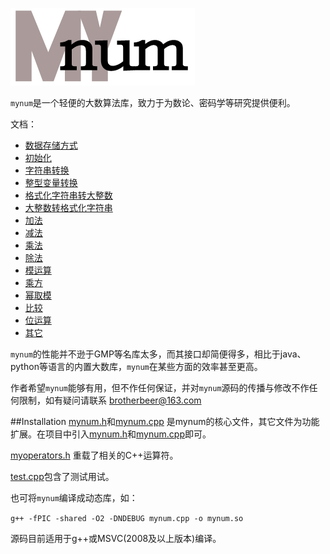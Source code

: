 ![logo](https://github.com/brotherbeer/mydocument/blob/master/mynum/mynum-logo.png?raw=true)

`mynum`是一个轻便的大数算法库，致力于为数论、密码学等研究提供便利。

文档：

 * [数据存储方式](https://github.com/brotherbeer/mydocument/blob/master/mynum/Storage-ch.md)
 * [初始化](https://github.com/brotherbeer/mydocument/blob/master/mynum/Initialization-ch.md)
 * [字符串转换](https://github.com/brotherbeer/mydocument/blob/master/mynum/String-conversion-cn.md)
 * [整型变量转换](https://github.com/brotherbeer/mydocument/blob/master/mynum/To-basic-integer-cn.md)
 * [格式化字符串转大整数](https://github.com/brotherbeer/mydocument/blob/master/mynum/Formatted-input-ch.md)
 * [大整数转格式化字符串](https://github.com/brotherbeer/mydocument/blob/master/mynum/Formatted-output-ch.md)
 * [加法](https://github.com/brotherbeer/mydocument/blob/master/mynum/Addition-cn.md)
 * [减法](https://github.com/brotherbeer/mydocument/blob/master/mynum/Subtraction-cn.md)
 * [乘法](https://github.com/brotherbeer/mydocument/blob/master/mynum/Multiplication-cn.md)
 * [除法](https://github.com/brotherbeer/mydocument/blob/master/mynum/Division-cn.md)
 * [模运算](https://github.com/brotherbeer/mydocument/blob/master/mynum/Modulo-operation-cn.md)
 * [乘方](https://github.com/brotherbeer/mydocument/blob/master/mynum/Exponentiation-cn.md)
 * [幂取模](https://github.com/brotherbeer/mydocument/blob/master/mynum/Modular-Exponentiation-cn.md)
 * [比较](https://github.com/brotherbeer/mydocument/blob/master/mynum/Comparison-cn.md)
 * [位运算](https://github.com/brotherbeer/mydocument/blob/master/mynum/Bitwise-operation-cn.md)
 * [其它](https://github.com/brotherbeer/mydocument/blob/master/mynum/Other-utils-cn.md)

`mynum`的性能并不逊于GMP等名库太多，而其接口却简便得多，相比于java、python等语言的内置大数库，`mynum`在某些方面的效率甚至更高。

作者希望`mynum`能够有用，但不作任何保证，并对`mynum`源码的传播与修改不作任何限制，如有疑问请联系 <brotherbeer@163.com>

[mynumheaderfile]: https://github.com/brotherbeer/mynum/blob/master/mynum.h
[mynumcppfile]: https://github.com/brotherbeer/mynum/blob/master/mynum.cpp
[myoperatorheaderfile]: https://github.com/brotherbeer/mynum/blob/master/operators.h
[testcppfile]: https://github.com/brotherbeer/mynum/blob/master/test.cpp

##Installation
[mynum.h][mynumheaderfile]和[mynum.cpp][mynumcppfile] 是mynum的核心文件，其它文件为功能扩展。在项目中引入[mynum.h][mynumheaderfile]和[mynum.cpp][mynumcppfile]即可。

[myoperators.h][myoperatorheaderfile] 重载了相关的C++运算符。

[test.cpp][testcppfile]包含了测试用试。

也可将`mynum`编译成动态库，如：

`g++ -fPIC -shared -O2 -DNDEBUG mynum.cpp -o mynum.so`

源码目前适用于g++或MSVC(2008及以上版本)编译。
